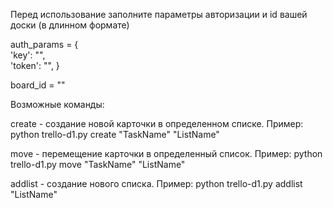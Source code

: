 Перед использование заполните параметры авторизации и id вашей доски (в длинном формате)

  auth_params = {    
      'key': "",    
      'token': "", }
  
  board_id = ""

Возможные команды:

  create - создание новой карточки в определенном списке. Пример: python trello-d1.py create "TaskName" "ListName"
  
  move - перемещение карточки в определенный список. Пример: python trello-d1.py move "TaskName" "ListName"
  
  addlist - создание нового списка. Пример: python trello-d1.py addlist "ListName"
